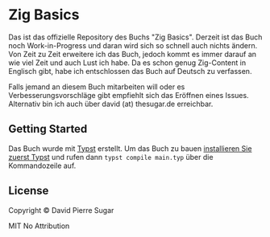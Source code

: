 # Zig Basics

Das ist das offizielle Repository des Buchs "Zig Basics". Derzeit ist das Buch noch Work-in-Progress und daran wird sich so schnell auch nichts ändern. Von Zeit zu Zeit erweitere ich das Buch, jedoch kommt es immer darauf an wie viel Zeit und auch Lust ich habe. Da es schon genug Zig-Content in Englisch gibt, habe ich entschlossen das Buch auf Deutsch zu verfassen.

Falls jemand an diesem Buch mitarbeiten will oder es Verbesserungsvorschläge gibt empfiehlt sich das Eröffnen eines Issues. Alternativ bin ich auch über david (at) thesugar.de erreichbar.

## Getting Started

Das Buch wurde mit [Typst](https://typst.app/) erstellt. Um das Buch zu bauen [installieren Sie zuerst Typst](https://github.com/typst/typst?tab=readme-ov-file#installation) und rufen dann `typst compile main.typ` über die Kommandozeile auf.

## License

Copyright © David Pierre Sugar

MIT No Attribution

